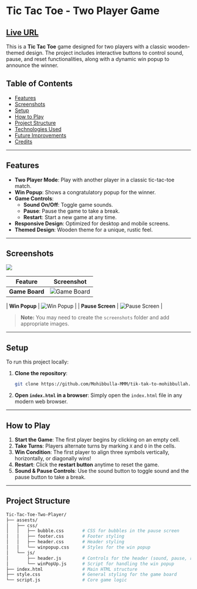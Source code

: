 # Tic Tac Toe - Two Player Game

## [Live URL](https://mohibbulla-mmm.github.io/tik-tak-to-mohibbullah/)


This is a **Tic Tac Toe** game designed for two players with a classic wooden-themed design. The project includes interactive buttons to control sound, pause, and reset functionalities, along with a dynamic win popup to announce the winner.

## Table of Contents

- [Features](#features)
- [Screenshots](#screenshots)
- [Setup](#setup)
- [How to Play](#how-to-play)
- [Project Structure](#project-structure)
- [Technologies Used](#technologies-used)
- [Future Improvements](#future-improvements)
- [Credits](#credits)

---

## Features

- **Two Player Mode**: Play with another player in a classic tic-tac-toe match.
- **Win Popup**: Shows a congratulatory popup for the winner.
- **Game Controls**:
  - **Sound On/Off**: Toggle game sounds.
  - **Pause**: Pause the game to take a break.
  - **Restart**: Start a new game at any time.
- **Responsive Design**: Optimized for desktop and mobile screens.
- **Themed Design**: Wooden theme for a unique, rustic feel.

---

## Screenshots

<img src="./assests/image/project.png">

| Feature        | Screenshot                                    |
| -------------- | --------------------------------------------- |
| **Game Board** | ![Game Board](./assests/image/game-board.png) |

| **Win Popup** | ![Win Popup](./assests/image/win-popup.png) |
| **Pause Screen** | ![Pause Screen](./assests/image/pause-popup.png) |

> **Note:** You may need to create the `screenshots` folder and add appropriate images.

---

## Setup

To run this project locally:

1. **Clone the repository**:

   ```bash
   git clone https://github.com/Mohibbulla-MMM/tik-tak-to-mohibbullah.git
   ```

2. **Open `index.html` in a browser**:
   Simply open the `index.html` file in any modern web browser.

---

## How to Play

1. **Start the Game**: The first player begins by clicking on an empty cell.
2. **Take Turns**: Players alternate turns by marking `X` and `O` in the cells.
3. **Win Condition**: The first player to align three symbols vertically, horizontally, or diagonally wins!
4. **Restart**: Click the **restart button** anytime to reset the game.
5. **Sound & Pause Controls**: Use the sound button to toggle sound and the pause button to take a break.

---

## Project Structure

```bash
Tic-Tac-Toe-Two-Player/
├── assests/
│   ├── css/
│   │   ├── bubble.css       # CSS for bubbles in the pause screen
│   │   ├── footer.css       # Footer styling
│   │   ├── header.css       # Header styling
│   │   └── winpopup.css     # Styles for the win popup
│   └── js/
│       ├── header.js        # Controls for the header (sound, pause, restart)
│       └── winPopUp.js      # Script for handling the win popup
├── index.html               # Main HTML structure
├── style.css                # General styling for the game board
└── script.js                # Core game logic
```
